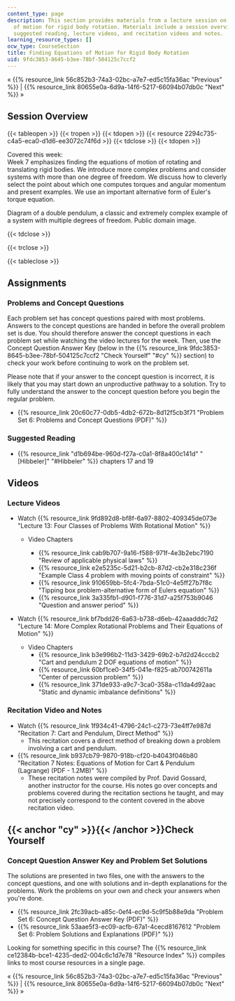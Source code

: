 ```yaml
---
content_type: page
description: This section provides materials from a lecture session on finding equations
  of motion for rigid body rotation. Materials include a session overview, assignments,
  suggested reading, lecture videos, and recitation videos and notes.
learning_resource_types: []
ocw_type: CourseSection
title: Finding Equations of Motion for Rigid Body Rotation
uid: 9fdc3853-8645-b3ee-78bf-504125c7ccf2
---
```


« {{% resource_link 56c852b3-74a3-02bc-a7e7-ed5c15fa36ac "Previous" %}} | {{% resource_link 80655e0a-6d9a-14f6-5217-66094b07db0c "Next" %}} »

Session Overview
----------------

{{< tableopen >}}
{{< tropen >}}
{{< tdopen >}}
{{< resource 2294c735-c4a5-eca0-d1d6-ee3072c74f6d >}}
{{< tdclose >}}
{{< tdopen >}}


Covered this week:  
Week 7 emphasizes finding the equations of motion of rotating and translating rigid bodies. We introduce more complex problems and consider systems with more than one degree of freedom. We discuss how to cleverly select the point about which one computes torques and angular momentum and present examples. We use an important alternative form of Euler's torque equation.

Diagram of a double pendulum, a classic and extremely complex example of a system with multiple degrees of freedom. Public domain image.


{{< tdclose >}}

{{< trclose >}}

{{< tableclose >}}

Assignments
-----------

### Problems and Concept Questions

Each problem set has concept questions paired with most problems. Answers to the concept questions are handed in before the overall problem set is due. You should therefore answer the concept questions in each problem set while watching the video lectures for the week. Then, use the Concept Question Answer Key (below in the {{% resource_link 9fdc3853-8645-b3ee-78bf-504125c7ccf2 "Check Yourself" "#cy" %}} section) to check your work before continuing to work on the problem set.

Please note that if your answer to the concept question is incorrect, it is likely that you may start down an unproductive pathway to a solution. Try to fully understand the answer to the concept question before you begin the regular problem.

*   {{% resource_link 20c60c77-0db5-4db2-672b-8d12f5cb3f71 "Problem Set 6: Problems and Concept Questions (PDF)" %}}

### Suggested Reading

*   {{% resource_link "d1b694be-960d-f27a-c0a1-8f8a400c141d" "\[Hibbeler\]" "#Hibbeler" %}} chapters 17 and 19

Videos
------

### Lecture Videos

*   Watch {{% resource_link 9fd892d8-bf8f-6a97-8802-409345de073e "Lecture 13: Four Classes of Problems With Rotational Motion" %}}
    *   Video Chapters
        
        *   {{% resource_link cab9b707-9a16-f588-971f-4e3b2ebc7190 "Review of applicable physical laws" %}}
        *   {{% resource_link e2e5235c-5d21-b2cb-87d2-cb2e318c236f "Example Class 4 problem with moving points of constraint" %}}
        *   {{% resource_link 910659bb-5fc4-7bda-51c0-4e5ff27b7f8c "Tipping box problem-alternative form of Eulers equation" %}}
        *   {{% resource_link 3a335fb1-d901-f776-31d7-a25f753b9046 "Question and answer period" %}}
        

*   Watch {{% resource_link bf7bdd26-6a63-b738-d6eb-42aaadddc7d2 "Lecture 14: More Complex Rotational Problems and Their Equations of Motion" %}}
    *   Video Chapters
        *   {{% resource_link b3e996b2-11d3-3429-69b2-b7d2d24cccb2 "Cart and pendulum 2 DOF equations of motion" %}}
        *   {{% resource_link 60bf1ce0-34f5-041e-f825-ab700742611a "Center of percussion problem" %}}
        *   {{% resource_link 371de933-a9c7-3ca0-358a-c11da4d92aac "Static and dynamic imbalance definitions" %}}

### Recitation Video and Notes

*   Watch {{% resource_link 1f934c41-4796-24c1-c273-73e4ff7e987d "Recitation 7: Cart and Pendulum, Direct Method" %}}
    *   This recitation covers a direct method of breaking down a problem involving a cart and pendulum.
*   {{% resource_link b937cb79-9870-918b-cf20-b4043f046b80 "Recitation 7 Notes: Equations of Motion for Cart & Pendulum (Lagrange) (PDF - 1.2MB)" %}}
    *   These recitation notes were compiled by Prof. David Gossard, another instructor for the course. His notes go over concepts and problems covered during the recitation sections he taught, and may not precisely correspond to the content covered in the above recitation video.

{{< anchor "cy" >}}{{< /anchor >}}Check Yourself
------------------------------------------------

### Concept Question Answer Key and Problem Set Solutions

The solutions are presented in two files, one with the answers to the concept questions, and one with solutions and in-depth explanations for the problems. Work the problems on your own and check your answers when you're done.

*   {{% resource_link 2fc39acb-a85c-0ef4-ec9d-5c9f5b88e9da "Problem Set 6: Concept Question Answer Key (PDF)" %}}
*   {{% resource_link 53aae5f3-ec09-acfb-67a1-4cecd8167612 "Problem Set 6: Problem Solutions and Explanations (PDF)" %}}

Looking for something specific in this course? The {{% resource_link ce12384b-bce1-4235-ded2-004c6c1d7e78 "Resource Index" %}} compiles links to most course resources in a single page.

« {{% resource_link 56c852b3-74a3-02bc-a7e7-ed5c15fa36ac "Previous" %}} | {{% resource_link 80655e0a-6d9a-14f6-5217-66094b07db0c "Next" %}} »